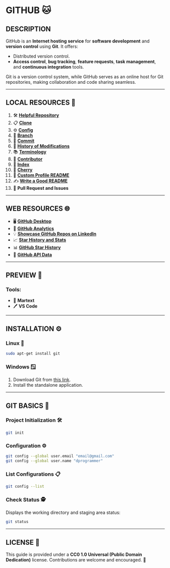 # **GITHUB** 🐱

## **DESCRIPTION**

GitHub is an **Internet hosting service** for **software development** and **version control** using **Git**. It offers:

- Distributed version control.
- **Access control**, **bug tracking**, **feature requests**, **task management**, and **continuous integration** tools.

Git is a version control system, while GitHub serves as an online host for Git repositories, making collaboration and code sharing seamless.

---

## **LOCAL RESOURCES** 📂

1. 🛠️ [**Helpful Repository**](./repos/readme.md)
2. 📋 [**Clone**](./readme.md)
3. ⚙️ [**Config**](./config/readme.md)
4. 🌱 [**Branch**](./branch/readme.md)
5. 💾 [**Commit**](./commit/readme.md)
6. 📜 [**History of Modifications**](./History_Modify/readme.md)
7. 📚 [**Terminology**](./terminology/readme.md)
8. 👥 [**Contributor**](./contributor/readme.md)
9. 🔗 [**Index**](./index/readme.md)
10. 🍒 [**Cherry**](./cherry/readme.md)
11. 🎨 [**Custom Profile README**](./custom_profile_readme/readme.md)
12. ✍️ [**Write a Good README**](./project_readme/readme.md)
13. 🔀 **Pull Request and Issues**

---

## **WEB RESOURCES** 🌐

- 🖥️ [**GitHub Desktop**](https://desktop.github.com/)
- 🌟 [**GitHub Analytics**](https://ithub.app/profile/kpidiba)
- 💡 [**Showcase GitHub Repos on LinkedIn**](https://dev.to/monicafidalgo/how-to-showcase-your-github-repositories-on-linkedin-1non?ref=dailydev)
- 📈 [**Star History and Stats**](https://seladb.github.io/StarTrack-js)
- 📊 [**GitHub Star History**](https://star-history.com/)
- 📡 [**GitHub API Data**](https://api.github.com/)

---

## **PREVIEW** 👀

### Tools:

- 📜 **Martext**
- 🖊️ **VS Code**

---

## **INSTALLATION** ⚙️

### **Linux** 🐧

```bash
sudo apt-get install git
```

### **Windows** 🪟

1. Download Git from [this link](https://git-scm.com/download/win).
2. Install the standalone application.

---

## **GIT BASICS** 🎯

### **Project Initialization** 🛠️

```bash
git init
```

### **Configuration** ⚙️

```bash
git config --global user.email "email@gmail.com"  
git config --global user.name "dprogrammer" 
```

### **List Configurations** 📋

```bash
git config --list
```

### **Check Status** 🕵️

Displays the working directory and staging area status:

```bash
git status
```

---

## **LICENSE** 📝

This guide is provided under a **CC0 1.0 Universal (Public Domain Dedication)** license. Contributions are welcome and encouraged. 🚀
